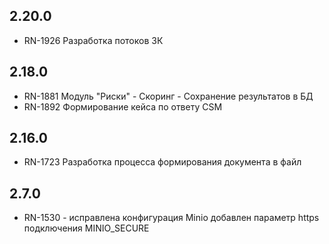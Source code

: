 ## 2.20.0

- RN-1926 Разработка потоков ЗК

## 2.18.0

- RN-1881 Модуль "Риски" - Скоринг - Сохранение результатов в БД
- RN-1892 Формирование кейса по ответу CSM

## 2.16.0

- RN-1723 Разработка процесса формирования документа в файл

## 2.7.0

- RN-1530 - исправлена конфигурация Minio добавлен параметр https подключения MINIO_SECURE
